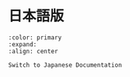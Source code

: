 # 日本語版

```{button-link} ../ja/index.html
:color: primary
:expand:
:align: center

Switch to Japanese Documentation
```